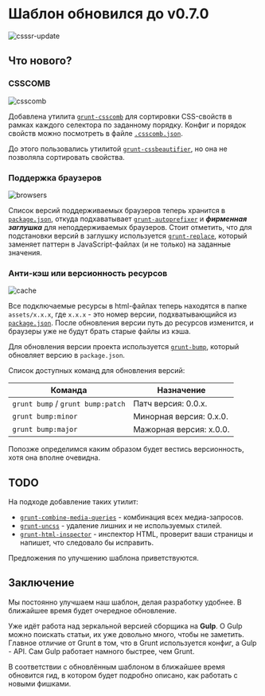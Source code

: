 # Шаблон обновился до v0.7.0

![csssr-update](https://cloud.githubusercontent.com/assets/2854701/3424218/61a7a192-ffc4-11e3-8061-b72caeffece9.jpg)


## Что нового?

### CSSCOMB

![csscomb](https://cloud.githubusercontent.com/assets/2854701/3424246/e43f3a06-ffc5-11e3-8fde-0f6e9fdc685a.jpeg)

Добавлена утилита [`grunt-csscomb`](https://www.npmjs.org/package/grunt-csscomb) для сортировки CSS-свойств в рамках каждого селектора по заданному порядку. Конфиг и порядок свойств можно посмотреть в файле [`.csscomb.json`](https://github.com/CSSSR/csssr-project-template/blob/137bddbd6d12cab9102bc3607685cb70492047ac/.csscomb.json).

До этого пользовались утилитой [`grunt-cssbeautifier`](https://www.npmjs.org/package/grunt-cssbeautifier), но она не позволяла сортировать свойства.

### Поддержка браузеров

![browsers](https://cloud.githubusercontent.com/assets/2854701/3424295/3e6f0ddc-ffc9-11e3-88fa-4495f9151bad.jpg)

Список версий поддерживаемых браузеров теперь хранится в [`package.json`](https://github.com/CSSSR/csssr-project-template/blob/137bddbd6d12cab9102bc3607685cb70492047ac/package.json#L55-L63), откуда подхаватывает [`grunt-autoprefixer`](https://www.npmjs.org/package/grunt-autoprefixer) и ***фирменная заглушка*** для неподдерживаемых браузеров. Стоит отметить, что для подстановки версий в заглушку используется [`grunt-replace`](https://www.npmjs.org/package/grunt-replace), который заменяет паттерн в JavaScript-файлах (и не только) на заданные значения.

### Анти-кэш или версионность ресурсов

![cache](https://cloud.githubusercontent.com/assets/2854701/3424361/57b2b052-ffcc-11e3-82a6-90b4c6814f4d.jpg)

Все подключаемые ресурсы в html-файлах теперь находятся в папке `assets/x.x.x`, где `x.x.x` - это номер версии, подхватывающийся из [`package.json`](https://github.com/CSSSR/csssr-project-template/blob/137bddbd6d12cab9102bc3607685cb70492047ac/package.json#L3). После обновления версии путь до ресурсов изменится, и браузеры уже не будут брать старые файлы из кэша.

Для обновления версии проекта используется [`grunt-bump`](https://www.npmjs.org/package/grunt-bump), который обновляет версию в `package.json`.

Список доступных команд для обновления версий:

Команда | Назначение
--- | ---
`grunt bump` / `grunt bump:patch` | Патч версия: 0.0.x.
`grunt bump:minor` | Минорная версия: 0.x.0.
`grunt bump:major` | Мажорная версия: x.0.0.

Попозже определимся каким образом будет вестись версионность, хотя она вполне очевидна.

## TODO

На подходе добавление таких утилит:
- [`grunt-combine-media-queries`](https://github.com/buildingblocks/grunt-combine-media-queries) - комбинация всех медиа-запросов.
- [`grunt-uncss`](https://github.com/addyosmani/grunt-uncss) - удаление лишних и не используемых стилей.
- [`grunt-html-inspector`](https://www.npmjs.org/package/grunt-html-inspector) - инспектор HTML, проверит ваши страницы и напишет, что следовало бы исправить.

Предложения по улучшению шаблона приветствуются.

## Заключение

Мы постоянно улучшаем наш шаблон, делая разработку удобнее. В ближайшее время будет очередное обновление.

Уже идёт работа над зеркальной версией сборщика на **Gulp**. О Gulp можно поискать статьи, их уже довольно много, чтобы не заметить. Главное отличие от Grunt в том, что в Grunt используется конфиг, а Gulp - API. Сам Gulp работает намного быстрее, чем Grunt.

В соответствии с обновлённым шаблоном в ближайшее время обновится гид, в котором будет подробно описано, как работать с новыми фишками.
